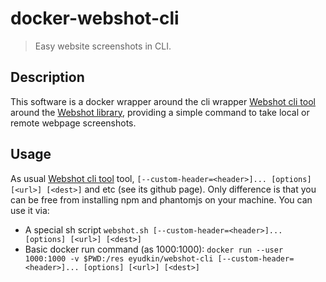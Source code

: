 # docker-webshot-cli

> Easy website screenshots in CLI.

Description
-----------

This software is a docker wrapper around the cli wrapper [Webshot cli tool] around the [Webshot library], providing a
simple command to take local or remote webpage screenshots.

[Webshot cli tool]: https://github.com/valeriangalliat/webshot-cli
[Webshot library]: https://github.com/brenden/node-webshot

Usage
-----------
As usual [Webshot cli tool] tool, `[--custom-header=<header>]... [options] [<url>] [<dest>]` and etc (see its github page).
Only difference is that you can be free from installing npm and phantomjs on your machine.
You can use it via:
* A special sh script `webshot.sh [--custom-header=<header>]... [options] [<url>] [<dest>]`
* Basic docker run command (as 1000:1000): `docker run --user 1000:1000 -v $PWD:/res eyudkin/webshot-cli [--custom-header=<header>]... [options] [<url>] [<dest>]`
